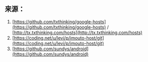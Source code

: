 ## 来源：

1. [https://github.com/txthinking/google-hosts](https://github.com/txthinking/google-hosts) / [http://tx.txthinking.com/hosts](http://tx.txthinking.com/hosts)
2. [https://coding.net/u/levi/p/imouto-host/git](https://coding.net/u/levi/p/imouto-host/git)
3. [https://github.com/sundys/android](https://github.com/sundys/android)
